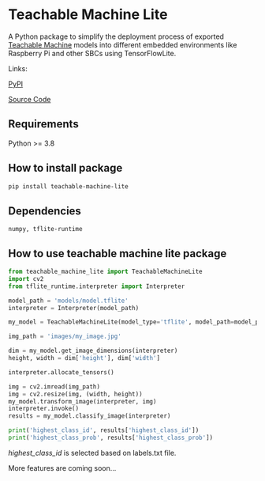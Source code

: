 # Teachable Machine Lite

A Python package to simplify the deployment process of exported [Teachable Machine](https://teachablemachine.withgoogle.com/) models into different embedded environments like Raspberry Pi and other SBCs using TensorFlowLite.

Links:

[PyPI](https://pypi.org/project/teachable-machine-lite/)

[Source Code](https://github.com/MeqdadDev/teachable-machine-lite)


## Requirements

Python >= 3.8

## How to install package

```bash
pip install teachable-machine-lite
```

## Dependencies

```numpy, tflite-runtime```

## How to use teachable machine lite package

```py
from teachable_machine_lite import TeachableMachineLite
import cv2
from tflite_runtime.interpreter import Interpreter

model_path = 'models/model.tflite'
interpreter = Interpreter(model_path)

my_model = TeachableMachineLite(model_type='tflite', model_path=model_path)

img_path = 'images/my_image.jpg'

dim = my_model.get_image_dimensions(interpreter)
height, width = dim['height'], dim['width']

interpreter.allocate_tensors()

img = cv2.imread(img_path)
img = cv2.resize(img, (width, height))
my_model.transform_image(interpreter, img)
interpreter.invoke()
results = my_model.classify_image(interpreter)

print('highest_class_id', results['highest_class_id'])
print('highest_class_prob', results['highest_class_prob'])

```

_highest_class_id_ is selected based on labels.txt file.

More features are coming soon...
